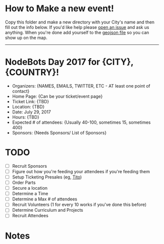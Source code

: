 # How to Make a new event!

Copy this folder and make a new directory with your City's name and then fill out the info below. If you'd like help please [open an issue](https://github.com/nodebots/nodebotsday/issues/new) and ask us anything. When you're done add yourself to the [geojson file](/2017/events.geojson) so you can show up on the map.

---

# NodeBots Day 2017 for {CITY}, {COUNTRY}!

 - Organizers: {NAMES, EMAILS, TWITTER, ETC - AT least one point of contact}
 - Home Page: {Can be your ticket/event page}
 - Ticket Link: {TBD}
 - Location: {TBD}
 - Date: July 29, 2017
 - Hours: {TBD}
 - Expected # of attendees: {Usually 40-100, sometimes 15, sometimes 400}
 - Sponsors: {Needs Sponsors/ List of Sponsors}

# TODO

 - [ ] Recruit Sponsors
 - [ ] Figure out how you're feeding your attendees if you're feeding them
 - [ ] Setup Ticketing Presales (eg, [Tito](https://ti.to/))
 - [ ] Order Parts
 - [ ] Secure a location
 - [ ] Determine a Time
 - [ ] Determine a Max # of attendees
 - [ ] Recruit Volunteers (1 for every 10 works if you've done this before)
 - [ ] Determine Curriculum and Projects
 - [ ] Recruit Attendees

# Notes


